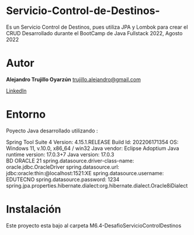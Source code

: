# Servicio-Control-de-Destinos-
Es un Servicio Control de Destinos, pues utiliza JPA y Lombok para crear el CRUD
Desarrollado durante el BootCamp de Java Fullstack 2022, Agosto 2022 

# Autor 
**Alejandro Trujillo Oyarzún**
[trujillo.alejandro@gmail.com](mailto:trujillo.alejandro@gmail.com)

[LinkedIn](https://www.linkedin.com/in/alejandro-trujillo-oyarzun/)

# Entorno
Poyecto Java desarrollado utilizando :

Spring Tool Suite 4 
Version: 4.15.1.RELEASE
Build Id: 202206171354
OS: Windows 11, v.10.0, x86_64 / win32
Java vendor: Eclipse Adoptium
Java runtime version: 17.0.3+7
Java version: 17.0.3
</br>
 BD  ORACLE 21
spring.datasource.driver-class-name: oracle.jdbc.OracleDriver
spring.datasource.url: jdbc:oracle:thin:@localhost:1521:XE
spring.datasource.username: EDUTECNO
spring.datasource.password: 1234
spring.jpa.properties.hibernate.dialect:org.hibernate.dialect.Oracle8iDialect

# Instalación
Este proyecto esta bajo al carpeta M6.4-DesafioServicioControlDestinos
